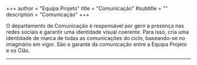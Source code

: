 +++
author = "Equipa Projeto"
title = "Comunicação"
#subtitle = "<!--Conhece a Mariana e a Rita!-->"
description = "Comunicação"
+++

O departamento de Comunicação é responsável por gerir a presença nas redes sociais e garantir uma identidade visual coerente. Para isso, cria uma identidade de marca de todas as comunicações do ciclo, baseando-se no imaginário em vigor. São o garante da comunicação entre a Equipa Projeto e os Clãs.

---

<!--more-->

<!--{{< figure src="/img/equipa-projeto/bia.jpg" height="300px" width="300px" class="wrap-left">}}
​​  
Heyy Vikings!! 
Sou a **Mariana Barata**, do 848 - N.S.R. Fátima, tenho 19 anos e estou no meu segundo ano de IV. 
Sou escuteira desde os 8 anos e, inicialmente, estava no Núcleo Solarius. 
Tive de sair do movimento no meu segundo ano de III, o que me fez perceber que algo estava em falta para me sentir realizada. Foi então que ingressei no NcOrLx, e acreditem, tem sido uma experiência incrível! 🤩
Sempre disse que a II era a minha secção, mas mal sabia o que estava por vir ✨. 
Gosto muito de acampar, construir, cantar músicas escutistas ao som das guitarras e de meter os pés numa bola sempre que surge uma oportunidade 🤪. Sou tímida, mas adoro fazer os outros rir. Sou organizada e aventureira! Vejo no Cenáculo uma oportunidade não só para ajudar os caminheiros a saírem da sua zona de conforto, mas também para sair da minha, partilhar experiências e contribuir para a mudança 😉. 
Posso ser um Nadder Mortal, mas não se preocupem, não cuspo fogo. Da minha parte só precisam de ter cuidado com o flash nos olhos!! 📸😅



---

{{< figure src="/img/equipa-projeto/mariana.jpg" height="300px" width="300px" class="wrap-right" >}}

Alô malta, tudo bem?
Sou a **Mariana Silva** do Agr. 50 - São João de Brito e estou nos escuteiros desde os 6 anos.
A personagem do Panda do Kung Fu com que mais me identifico é a _Tigresa_, pelo facto de ser um bocado teimosa (só um bocadito mesmo) e pela sua determinação. Para além disso, sinto que posso ser um pouco séria no início até me dar a conhecer, tal como ela! Acho que o segredo está no trabalho de equipa, a tigresa não seria a mesma sem os que a rodeiam!
Espero que neste Cenáculo, possa contribuir para a criação de momentos de partilha entre todos os elementos do nosso núcleo, dando asas aquilo que a IV representa para nós enquanto caminheiros :)-->
